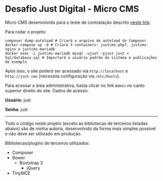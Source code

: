 # Desafio Just Digital - Micro CMS

Micro CMS desenvolvido para o teste de contratação descrito [neste link](https://github.com/justdigital/desafios/blob/master/cms/README.md).

Para rodar o projeto:

```
composer dump-autoload # Criará o arquivo de autoload do Composer
docker-compose up -d # Criará 3 containers: justcms-php7, justcms-nginx e justcms-mariadb
docker exec -i justcms-mariadb mysql -ujust -pjust just < Sql/database.sql # Importará o usuário padrão do sistema e publicações de exemplo
```

Após isso, o site poderá ser acessado via `http://localhost` e
`http://just.cms` (necessita configuração via `/etc/hosts`).

Para acessar a área administrativa, basta clicar no link `Admin`
no canto superior direito do site. Dados de acesso:

**Usuário**: just

**Senha**: just

-----

Todo o código neste projeto (exceto as bibliotecas de terceiros
listadas abaixo) são de minha autoria, desenvolvido da forma
mais simples possível e não deve ser utilizado em produção.


Bibliotecas/plugins de terceiros utilizados:
- Composer
- Bower
    - Bootstrap 3
        - jQuery
- TinyMCE
